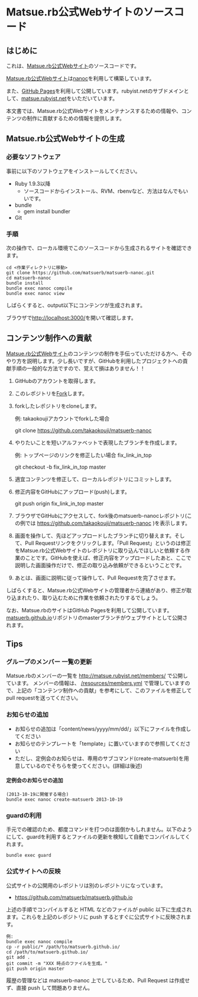 # Matsue.rb公式Webサイトのソースコード

## はじめに

これは、[Matsue.rb公式Webサイト](http://matsue.rubyist.net/)のソースコードです。

[Matsue.rb公式Webサイト](http://matsue.rubyist.net/)は[nanoc](http://nanoc.ws/)を利用して構築しています。

また、[GitHub Pages](http://pages.github.com/)を利用して公開しています。rubyist.netのサブドメインとして、[matsue.rubyist.net](http://matsue.rubyist.net/)をいただいています。

本文書では、Matsue.rb公式Webサイトをメンテナンスするための情報や、コンテンツの制作に貢献するための情報を提供します。

## Matsue.rb公式Webサイトの生成

### 必要なソフトウェア

事前に以下のソフトウェアをインストールしてください。

* Ruby 1.9.3以降
  * ソースコードからインストール、RVM、rbenvなど、方法はなんでもいいです。
* bundle
  * gem install bundler
* Git

### 手順

次の操作で、ローカル環境でこのソースコードから生成されるサイトを確認できます。

    cd <作業ディレクトリに移動>
    git clone https://github.com/matsuerb/matsuerb-nanoc.git
    cd matsuerb-nanoc
    bundle install
    bundle exec nanoc compile
    bundle exec nanoc view

しばらくすると、output以下にコンテンツが生成されます。

ブラウザで[http://localhost:3000/](http://localhost:3000/)を開いて確認します。

## コンテンツ制作への貢献

[Matsue.rb公式Webサイト](http://matsue.rubyist.net/)のコンテンツの制作を手伝っていただける方へ、そのやり方を説明します。少し長いですが、GitHubを利用したプロジェクトへの貢献手順の一般的な方法ですので、覚えて損はありません！！

1. GitHubのアカウントを取得します。
2. このレポジトリを[Fork](fork)します。
3. forkしたレポジトリをcloneします。

   例: takaokoujiアカウントでforkした場合

   git clone https://github.com/takaokouji/matsuerb-nanoc

4. やりたいことを短いアルファベットで表現したブランチを作成します。

   例: トップページのリンクを修正したい場合 fix_link_in_top

   git checkout -b fix_link_in_top master

5. 適宜コンテンツを修正して、ローカルレポジトリにコミットします。
6. 修正内容をGitHubにアップロード(push)します。

   git push origin fix_link_in_top master

7. ブラウザでGitHubにアクセスして、fork後のmatsuerb-nanocレポジトリ(この例では https://github.com/takaokouji/matsuerb-nanoc )を表示します。
8. 画面を操作して、先ほどアップロードしたブランチに切り替えます。そして、Pull Requestリンクをクリックします。「Pull Request」というのは修正をMatsue.rb公式Webサイトのレポジトリに取り込んでほしいと依頼する作業のことです。GitHubを使えば、修正内容をアップロードしたあと、ここで説明した画面操作だけで、修正の取り込み依頼ができるということです。
9. あとは、画面に説明に従って操作して、Pull Requestを完了させます。

しばらくすると、Matsue.rb公式Webサイトの管理者から連絡があり、修正が取り込まれたり、取り込むために作業を依頼されたりするでしょう。

なお、Matsue.rbのサイトはGitHub Pagesを利用して公開しています。[matsuerb.github.io](https://github.com/matsuerb/matsuerb.github.io)リポジトリのmasterブランチがウェブサイトとして公開されます。

## Tips

### グループのメンバー 一覧の更新

Matsue.rbのメンバーの一覧を http://matsue.rubyist.net/members/ で公開しています。
メンバーの情報は、 [/resources/members.yml](https://github.com/matsuerb/matsuerb-nanoc/blob/master/resources/members.yml) で管理していますので、上記の「コンテンツ制作への貢献」を参考にして、このファイルを修正してpull requestを送ってください。

### お知らせの追加

* お知らせの追加は「content/news/yyyy/mm/dd/」以下にファイルを作成してください
* お知らせのテンプレートを「template」に置いていますので参照してください
* ただし、定例会のお知らせは、専用のサブコマンド(create-matsuerb)を用意しているのでそちらを使ってください。(詳細は後述)

#### 定例会のお知らせの追加

    (2013-10-19に開催する場合)
    bundle exec nanoc create-matsuerb 2013-10-19

### guardの利用

手元での確認のため、都度コマンドを打つのは面倒かもしれません。以下のようにして、guardを利用するとファイルの更新を検知して自動でコンパイルしてくれます。

    bundle exec guard

### 公式サイトへの反映

公式サイトの公開用のレポジトリは別のレポジトリになっています。

* https://github.com/matsuerb/matsuerb.github.io

上述の手順でコンパイルすると HTML などのファイルが public 以下に生成されます。これらを上記のレポジトリに push するとすぐに公式サイトに反映されます。

    例:
    bundle exec nanoc compile
    cp -r public/* /path/to/matsuerb.github.io/
    cd /path/to/matsuerb.github.io/
    git add .
    git commit -m "XXX 時点のファイルを生成。"
    git push origin master

履歴の管理などは matsuerb-nanoc 上でしているため、Pull Request は作成せず、直接 push して問題ありません。
